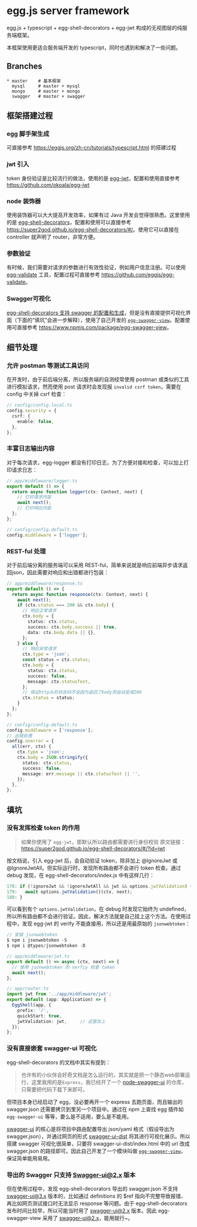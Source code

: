 # egg.js server framework

egg.js + typescript + egg-shell-decorators + egg-jwt 构成的无视图层的纯服务端框架。

本框架使用更适合服务端开发的 typescript，同时也遇到和解决了一些问题。



## Branches

```
* master    # 基本框架
  mysql     # master + mysql
  mongo     # master + mongo
  swagger   # master + swagger
```



## 框架搭建过程

### egg 脚手架生成

可直接参考 <https://eggjs.org/zh-cn/tutorials/typescript.html> 的搭建过程

### jwt 引入

token 身份验证是比较流行的做法，使用的是 [egg-jwt](https://github.com/okoala/egg-jwt)，配置和使用直接参考<https://github.com/okoala/egg-jwt>

### node 装饰器

使用装饰器可以大大提高开发效率，如果有过 Java 开发会觉得很熟悉。这里使用的是 [egg-shell-decorators](https://super2god.github.io/egg-shell-decorators/#/)，配置和使用可以直接参考 <https://super2god.github.io/egg-shell-decorators/#/>。使用它可以直接在 controller 就声明了 router，非常方便。

### 参数验证

有时候，我们需要对请求的参数进行有效性验证，例如用户信息注册。可以使用 [egg-validate](https://github.com/eggjs/egg-validate) 工具，配置过程可直接参考 <https://github.com/eggjs/egg-validate>。

### Swagger可视化

[egg-shell-decorators 支持 swagger 的配置和生成](https://super2god.github.io/egg-shell-decorators/#/?id=swagger-ui)，但是没有直接提供可视化界面（下面的“填坑”会进一步解释），使用了自己开发的 [`egg-swagger-view`](https://www.npmjs.com/package/egg-swagger-view)，配置使用可直接参考 <https://www.npmjs.com/package/egg-swagger-view>。



## 细节处理

### 允许 postman 等测试工具访问

在开发时，由于前后端分离，所以服务端的自测经常使用 postman 或类似的工具进行模拟请求，然而使用 post 请求时会发现报 `invalid csrf token`，需要在 config 中关掉 csrf 检查：

```ts
// config/config.local.ts
config.security = {
  csrf: {
    enable: false,
  },
};
```

### 丰富日志输出内容

对于每次请求，egg-logger 都没有打印日志，为了方便对接和检查，可以加上打印请求日志：

```ts
// app/middleware/logger.ts
export default () => {
  return async function logger(ctx: Context, next) {
    // 打印请求内容
    await next();
    // 打印响应内容
  };
};

// config/config.default.ts
config.middleware = ['logger'];
```

### REST-ful 处理

对于前后端分离的服务端可以采用 REST-ful，简单来说就是响应前端异步请求返回json，因此需要对响应和出错都进行包装：

```ts
// app/middleware/response.ts
export default () => {
  return async function response(ctx: Context, next) {
    await next();
    if (ctx.status === 200 && ctx.body) {
      // 响应正常请求
      ctx.body = {
        status: ctx.status,
        success: ctx.body.success || true,
        data: ctx.body.data || {},
      };
    } else {
      // 响应异常请求
      ctx.type = 'json';
      const status = ctx.status;
      ctx.body = {
        status: ctx.status,
        success: false,
        message: ctx.statusText,
      };
      // 保证http头的状态码不会因为返回了body而自动变成200
      ctx.status = status;
    }
  };
};

// config/config.default.ts
config.middleware = ['response'];
// 出错处理
config.onerror = {
  all(err, ctx) {
    ctx.type = 'json';
    ctx.body = JSON.stringify({
      status: ctx.status,
      success: false,
      message: err.message || ctx.statusText || '',
    });
  },
};
```



## 填坑

### 没有发挥检查 token 的作用

> 如果你使用了 `egg-jwt`，那默认所以路由都需要进行身份校验
> 原文链接：<https://super2god.github.io/egg-shell-decorators/#/?id=jwt>

按文档说，引入 egg-jwt 后，会自动验证 token，除非加上 @IgnoreJwt 或 @IgnoreJwtAll。但实际运行时，发现所有路由都不会进行 token 检查。通过 debug 发现，在 egg-shell-decorators/index.js 中有这样几行：

```js
178: if (!ignoreJwt && !ignoreJwtAll && jwt && options.jwtValidation) {
179:   await options.jwtValidation()(ctx, next);
180: }
```

可以看到有个 `options.jwtValidation`，在 debug 时发现它始终为 undefined，所以所有路由都不会进行验证。因此，解决方法就是自己挂上这个方法。在使用过程中，发现 egg-jwt 的 verify 不能直接用，所以还是用最原始的 `jsonwebtoken`：

```ts
// 安装 jsonwebtoken
$ npm i jsonwebtoken -S
$ npm i @types/jsonwebtoken -D

// app/middleware/jwt.ts
export default () => async (ctx, next) => {
  // 使用 jsonwebtoken 的 verfiy 检查 token
  await next();
};

// app/router.ts
import jwt from '../app/middleware/jwt';
export default (app: Application) => {
  EggShell(app, {
    prefix: '/',
    quickStart: true,
    jwtValidation: jwt,		// 这里加上
  });
};
```

### 没有直接嵌套  swagger-ui 可视化

egg-shell-decorators 的文档中其实有提到：

> 也许有的小伙伴会好奇文档是怎么运行的，其实就是把一个静态web部署运行，这里我用的是`Express`，我已经开了一个 [node-swagger-ui](https://github.com/super2god/node-swagger-ui) 的仓库，只需要把代码下载下来即可。

但项目本身已经启动了 egg，没必要再开一个 express 去跑页面，而且输出的 swagger.json 还需要拷贝到里另一个项目中。通过在 npm 上查找 egg 插件如`egg-swagger-ui` 等等，要么是不适用，要么是不能用。

[swagger-ui](https://github.com/swagger-api/swagger-ui) 的核心是将项目中路由配置导出 json/yaml 格式（假设导出为 swagger.json），并通过网页的形式 [swagger-ui-dist](https://www.npmjs.com/package/swagger-ui-dist) 将其进行可视化展示。所以搭建 swagger 可视化很简单，只要将 swagger-ui-dist/index.html 中的 url 改成 swagger.json 的路径即可。因此自己开发了一个模块叫做 [`egg-swagger-view`](https://www.npmjs.com/package/egg-swagger-view)，保证简单能用易用。

### 导出的 Swagger 只支持 Swagger-ui@2.x 版本

但在使用过程中，发现 egg-shell-decorators 导出的 swagger.json 不支持 swagger-ui@3.x 版本的，比如通过 definitions 的 $ref 指向不完整导致报错、再比如网页测试接口时无法显示 response 等问题。由于 egg-shell-decorators 发布时间比较早，所以可能当时用了 swagger-ui@2.x 版本。因此 egg-swagger-view 采用了 swagger-ui@2.x，能用就行~。